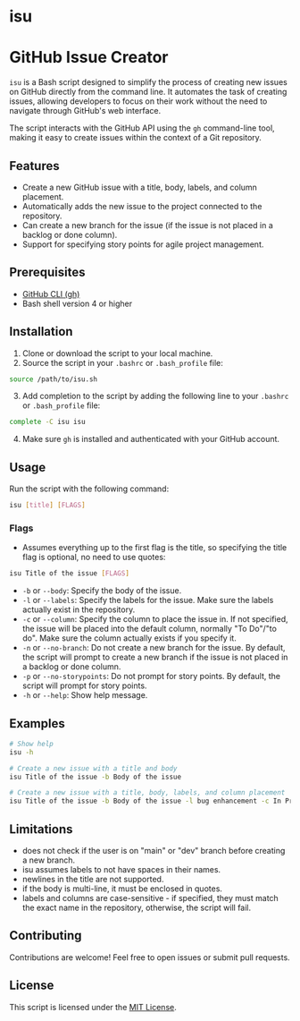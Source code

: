 # isu

# GitHub Issue Creator


`isu` is a Bash script designed to simplify the process of creating new issues on GitHub directly from the command line. It automates the task of creating issues, allowing developers to focus on their work without the need to navigate through GitHub's web interface.

The script interacts with the GitHub API using the `gh` command-line tool, making it easy to create issues within the context of a Git repository.

## Features

- Create a new GitHub issue with a title, body, labels, and column placement.
- Automatically adds the new issue to the project connected to the repository.
- Can create a new branch for the issue (if the issue is not placed in a backlog or done column).
- Support for specifying story points for agile project management.

## Prerequisites

- [GitHub CLI (gh)](https://cli.github.com/)
- Bash shell version 4 or higher


## Installation

1. Clone or download the script to your local machine.
2. Source the script in your `.bashrc` or `.bash_profile` file:

```bash
source /path/to/isu.sh
```
3. Add completion to the script by adding the following line to your `.bashrc` or `.bash_profile` file:

```bash
complete -C isu isu
```
4. Make sure `gh` is installed and authenticated with your GitHub account.


## Usage

Run the script with the following command:

```bash
isu [title] [FLAGS]
```

### Flags

- Assumes everything up to the first flag is the title, so specifying the title flag is optional, no need to use quotes:
```bash
isu Title of the issue [FLAGS]
```
- `-b` or `--body`: Specify the body of the issue.
- `-l` or `--labels`: Specify the labels for the issue. Make sure the labels actually exist in the repository.
- `-c` or `--column`: Specify the column to place the issue in. If not specified, the issue will be placed into the default column, normally "To Do"/"to do". Make sure the column actually exists if you specify it.
- `-n` or `--no-branch`: Do not create a new branch for the issue. By default, the script will prompt to create a new branch if the issue is not placed in a backlog or done column.
- `-p` or `--no-storypoints`: Do not prompt for story points. By default, the script will prompt for story points.
- `-h` or `--help`: Show help message.


## Examples

```bash
# Show help
isu -h

# Create a new issue with a title and body
isu Title of the issue -b Body of the issue

# Create a new issue with a title, body, labels, and column placement
isu Title of the issue -b Body of the issue -l bug enhancement -c In Progress
```

## Limitations
- does not check if the user is on "main" or "dev" branch before creating a new branch.
- isu assumes labels to not have spaces in their names.
- newlines in the title are not supported.
- if the body is multi-line, it must be enclosed in quotes.
- labels and columns are case-sensitive - if specified, they must match the exact name in the repository, otherwise, the script will fail.

## Contributing

Contributions are welcome! Feel free to open issues or submit pull requests.

## License

This script is licensed under the [MIT License](LICENSE).
```


